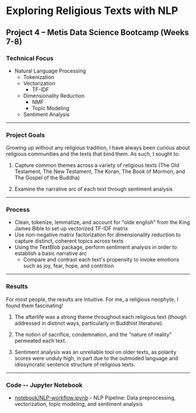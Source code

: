 # Exploring Religious Texts with NLP

## Project 4 – Metis Data Science Bootcamp (Weeks 7-8)

### Technical Focus
- Natural Language Processing 
	- Tokenization
	- Vectorization
		- TF-IDF
	- Dimensionality Reduction
		- NMF 
		- Topic Modeling
	- Sentiment Analysis
---
### Project Goals
Growing up without any religious tradition, I have always been curious about religious communities and the texts that bind them. As such, I sought to:
1) Capture common themes across a variety of religious texts (The Old Testament, The New Testament, The Koran, The Book of Mormon, and The Gospel of the Buddha)
	
2) Examine the narrative arc of each text through sentiment analysis
---
### Process
- Clean, tokenize, lemmatize, and account for "olde english" from the King James Bible to set up vectorized TF-IDF matrix  
- Use non-negative matrix factorization for dimensionality reduction to capture distinct, coherent topics across texts
- Using the TextBlob package, perform sentiment analysis in order to establish a basic narrative arc	
	- Compare and contrast each text's propensity to invoke emotions such as joy, fear, hope, and contrition

---
### Results

For most people, the results are intuitive. For me, a religious neophyte, I found them fascinating! 
1) The afterlife was a strong theme throughout each religious text (though addressed in distinct ways, particularly in Buddhist literature).

2) The notion of sacrifice, condemnation, and the "nature of reality" permeated each text.

3) Sentiment analysis was an unreliable tool on older texts, as polarity scores were unduly high, in part due to the outmoded language and idiosyncratic sentence structure of religious texts.

---

### Code -- Jupyter Notebook

- [notebook/NLP-workflow.ipynb](notebook/NLP-workflow.ipynb) – NLP Pipeline: Data preprocessing, vectorization, topic modeling, and sentiment analysis
